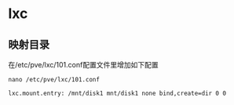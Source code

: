 # lxc

## 映射目录

在/etc/pve/lxc/101.conf配置文件里增加如下配置


```shell
nano /etc/pve/lxc/101.conf
```

```text
lxc.mount.entry: /mnt/disk1 mnt/disk1 none bind,create=dir 0 0
```